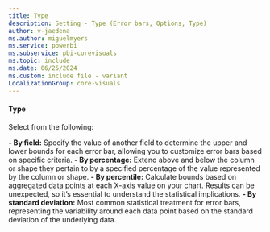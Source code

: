 ```yaml
---
title: Type
description: Setting - Type (Error bars, Options, Type)
author: v-jaedena
ms.author: miguelmyers
ms.service: powerbi
ms.subservice: pbi-corevisuals
ms.topic: include
ms.date: 06/25/2024
ms.custom: include file - variant
LocalizationGroup: core-visuals
---
```

#### Type

Select from the following:

**- By field:** Specify the value of another field to determine the upper and lower bounds for each error bar, allowing you to customize error bars based on specific criteria.
**- By percentage:** Extend above and below the column or shape they pertain to by a specified percentage of the value represented by the column or shape.
**- By percentile:** Calculate bounds based on aggregated data points at each X-axis value on your chart. Results can be unexpected, so it’s essential to understand the statistical implications.
**- By standard deviation:** Most common statistical treatment for error bars, representing the variability around each data point based on the standard deviation of the underlying data.
